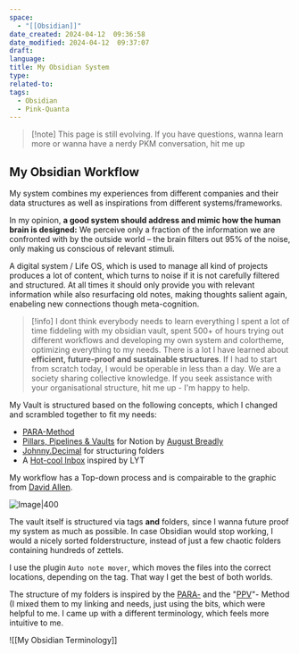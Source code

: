 ```yaml
---
space:
  - "[[Obsidian]]"
date_created: 2024-04-12  09:36:58
date_modified: 2024-04-12  09:37:07
draft: 
language: 
title: My Obsidian System
type: 
related-to: 
tags:
  - Obsidian
  - Pink-Quanta
---
```


> [!note] This page is still evolving. If you have questions, wanna learn more or wanna have a nerdy PKM conversation, hit me up

## My Obsidian Workflow

My system combines my experiences from different companies and their data structures as well as inspirations from different systems/frameworks.

In my opinion, **a good system should address and mimic how the human brain is designed:**
We perceive only a fraction of the information we are confronted with by the outside world – the brain filters out 95% of the noise, only making us conscious of relevant stimuli.

A digital system / Life OS, which is used to manage all kind of projects produces a lot of content, which turns to noise if it is not carefully filtered and structured.
At all times it should only provide you with relevant information while also resurfacing old notes, making thoughts salient again, enabeling new connections though meta-cognition.



> [!info]  I dont think everybody needs to learn everything 
> I spent a lot of time fiddeling with my obsidian vault, spent 500+ of hours trying out different workflows and developing my own system and colortheme, optimizing everything to my needs.
> There is a lot I have learned about **efficient, future-proof and sustainable structures**. If I had to start from scratch today, I would be operable in less than a day.
> We are a society sharing collective knowledge. If you seek assistance with your organisational structure, hit me up - I'm happy to help.
>



My Vault is structured based on the following concepts, which I changed and scrambled together to fit my needs: 

- [PARA-Method](https://mattgiaro.com/para-obsidian/)
- [Pillars, Pipelines & Vaults](https://www.youtube.com/watch?v=d93SGaf82OM) for Notion by [August Breadly](https://www.yearzero.io/notion-life-design)
- [Johnny.Decimal](https://johnnydecimal.com/) for structuring folders 
- A [Hot-cool Inbox](https://notes.linkingyourthinking.com/Atlas/Inbox) inspired by LYT 


My workflow has a Top-down process and is compairable to the graphic from [David Allen](davidco.com).

![Image|400](https://www.ssp.sh/blog/pkm-workflow-for-a-deeper-life/GTD-getting-things-done-workflow.png)



The vault itself is structured via tags **and** folders, since I wanna future proof my system as much as possible. In case Obsidian would stop working, I would a nicely sorted folderstructure, instead of just a few chaotic folders containing hundreds of zettels.

I use the plugin `Auto note mover`, which moves the files into the correct locations, depending on the tag. That way I get the best of both worlds.


The structure of my folders is inspired by the [PARA-](https://mattgiaro.com/para-obsidian/) and the "[PPV](https://www.yearzero.io/notion-life-design)"- Method (I mixed them to my linking and needs, just using the bits, which were helpful to me.
I came up with a different terminology, which feels more intuitive to me.


![[My Obsidian Terminology]]